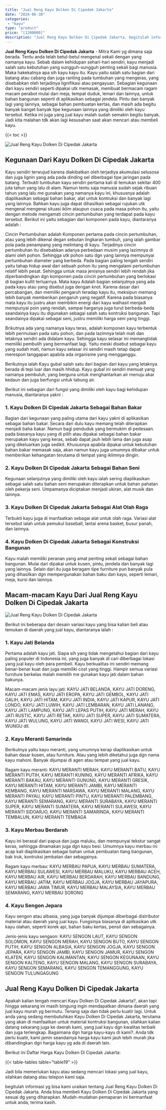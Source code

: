 ```yaml
---
title: "Jual Reng Kayu Dolken Di Cipedak Jakarta"
date: "2024-06-30"
categories:
 - "kayu"
type: "product"
price: "[1200000]"
description: "Jual Reng Kayu Dolken Di Cipedak Jakarta. begitulah informasi yg bisa kami uraikan tentang Jual Reng Kayu Dolken Di Cipedak Jakarta. Anda bisa membeli Kayu D..."
---
```


**Jual Reng Kayu Dolken Di Cipedak Jakarta** - Mitra Kami yg dimana saja berada. Tentu anda telah betul-betul mengenal sekali dengan yang namanya kayu. Sebab dalam kehidupan sehari-hari sendiri, kayu menjadi salah satu kebutuhan yang sungguh-sungguh penting sekali bagi manusia. Maka hakekatnya apa sih kayu kayu itu. Kayu yaitu salah satu bagian dari batang atau cabang dan juga ranting pada tumbuhan yang mengeras, yang disebabkan oleh terjadinya lignifikasi atau pengayuan. Sebagian kegunaan dari kayu sendiri seperti dipakai utk memasak, membuat bermacam ragam macam perabot mulai dari meja, tempat duduk, lemari dan lainnya, untuk bahan bangunan seperti di aplikasikan sebagai jendela. Pintu dan banyak lagi yang lainnya, sebagai bahan pembuatan kertas, dan masih ada begitu banyak banget banyak tipe kegunaan lainnya yang dimiliki oleh kayu tersebut. Ketika ini juga yang jual kayu malah sudah semakin begitu banyak. Jadi kita malahan tdk akan lagi kesusahan saat akan mencari atau membeli kayu.

{{< toc >}}

![Jual Reng Kayu Dolken Di Cipedak Jakarta](/images/kayu/kayu19.jpg)

## Kegunaan Dari Kayu Dolken Di Cipedak Jakarta

Kayu sendiri terwujud karena diakibatkan oleh terjadiya akumulasi selusosa dan juga lignin yang ada pada dinding sel diberbagai tipe jaringan pada batang. Terbukti tumbuhan kayu sendiri pertama kali di temukan sekitar 400 juta tahun yang lalu di alam. Namun tentu saja manusia sudah sejak ribuan tahun yang lalu me gunakan yang namanya kayu ini, khususnya adalah diaplikasikan sebagai bahan bakar, alat untuk kontruksi dan banyak lagi yang lainnya. Bahkan kayu juga dapat dihasilkan sebagai rujukan utk mengenal mengenai situasi iklim ataupun cuaca pada masa pohon itu, yaitu dengan metode mengamati cincin pertumbuhan yang terdapat pada kayu tersebut. Berikut ini yaitu sebagian dari komponen pada kayu, diantaranya adalah :

Cincin Pertumbuhan adalah Komponen pertama pada cincin pertumbuhan, atau yang lebih dikenal degan sebutan lingkaran tumbuh, yang ialah gambar pola pada penampang yang melintang di kayu. Terjadinya cincin pertumbuhan itu disebabkan adanya perbedaan musim yang lazimnya di alami oleh pohon. Sehingga utk pohon satu dgn yang lainnya mempunyai pertumbuhan diameter yang berbeda. Pada bagian paling tengah sendiri yaitu tahap hidup awal dari sebuah pohon itu yang mengalami pertumbuhan relatif lebih pesat. Sehingga untuk masa jenisnya sendiri lebih rendah jika diperbandingkan dgn komponen pada cincin pertumbuhan yang berlokasi di bagian kullit terluarnya. Mata kayu Adalah bagian selanjutnya yang ada pada kayu atau yang disebut juga dengan knot. Karena dasar dari percabangan, dan memiliki pengaruh teradap kayu itu, meksipun memang lebih banyak memberikan pengaruh yang negatif. Karena pada biasanya mata kayu itu justru akan membikin energi dari kayu walhasil menjadi mempunyai poin yang rendah, sampai harganya juga turut berbeda-beda seandainya kayu itu digunakan sebagai salah satu kontruksi bangunan. Tapi seandainya dipakai sebagai seni, justru memiliki harga seni yang tinggi.

Brikutnya ada yang namanya kayu teras, adalah komponen kayu terbentuk lebih permulaan pada satu pohon, dan pada lazimnya telah mati dan letaknya sendiri ada didalam kayu. Sehingga kayu selasar ini memangtidak memiliki pembulih yang bermanfaat lagi. Yaitu meski disebut sebagai kayu yang sudah mati, namun kayu selasar ini sendiri masih tetap dapat merespon tanggapan apabila ada organisme yang mengganggu.

Berikutnya ialah Kayu gubal salah satu dari bagian dari kayu yang letaknya berada di tepi luar dan masih hhidup. Kayu gubal ini sendiri memuat yang namanya pembuluh, yang berguna untuk menghantarkan air menuju akar kedaun dan juga berfungsi untuk tabung air.

Berikut ini sebagian dari fungsi yang dimiliki oleh kayu bagi kehidupan manusia, diantaranya yakni :

### 1\. Kayu Dolken Di Cipedak Jakarta Sebagai Bahan Bakar

Bagian dari kegunaan yang paling utama dari kayu yakni di aplikasikan sebagai bahan bakar. Secara dari dulu kayu memang telah diterapkan menjadi baha bakar. Namun bagi penduduk yang bermukim di pedesaan. pada biasanya kayu yang di pilih atau dipakai sebagai bahan bakar merupakan kayu yang keras, sebab dapat jauh lebih lama dan juga asap yang dikeluarkan juga sedikit. Khususnya apabila dipakai untuk kebutuhan bahan bakar memasak saja, akan namun kayu juga umumnya dibakar untuk memberikan kehangatan terutama di tempat yang iklimnya dingin.

### 2\. Kayu Dolken Di Cipedak Jakarta Sebagai Bahan Seni

Kegunaan selanjutnya yang dimiliki oleh kayu ialah sering diaplikasikan sebagai salah satu bahan seni merupakan diterapkan untuk bahan pahatan oleh pekerja seni. Umpamanya diciptakan menjadi ukiran, alat musik dan lainnya.

### 3\. Kayu Dolken Di Cipedak Jakarta Sebagai Alat Olah Raga

Terbukti kayu juga di manfaatkan sebagai alat untuk olah raga. Variasi alat tersebut ialah untuk pemukul baseball, lantai arena basket, busur panah, dan lainnya.

### 4\. Kayu Dolken Di Cipedak Jakarta Sebagai Konstruksi Bangunan

Kayu malah memiliki peranan yang amat penting sekali sebagai bahan bangunan. Mulai dari dipakai untuk kusen, pintu, jendela dan banyak lagi yang lainnya. Selain dari itu juga beragam tipe furniture pun banyak pula yang dihasilkan dgn mempergunakan bahan baku dari kayu, seperti lemari, meja, kursi dan lainnya.

## Macam-macam Kayu Dari Jual Reng Kayu Dolken Di Cipedak Jakarta

![Jual Reng Kayu Dolken Di Cipedak Jakarta](/images/kayu/kayu17.jpg)

Berikut ini beberapa dari desain variasi kayu yang bisa kalian beli atau temukan di daerah yang jual kayu, diantaranya ialah :

### 1\. Kayu Jati Belanda

Pertama adalah kayu jati. Siapa sih yang tidak mengetahui bagian dari kayu paling populer di Indonesia ini, yang juga banyak di cari diberbagai lokasi yang jual kayu oleh para pembeli. Kayu berkualitas ini sendiri memang benar-benar kuat dan juga memiliki cost yang tinggi. Hampir semua variasi furniture berkelas malah memilih me gunakan kayu jati dalam bahan bakunya.

Macam-macam jenis layu jati: KAYU JATI BELANDA, KAYU JATI DORENG, KAYU JATI EMAS, KAYU JATI EROPA, KAYU JATI GEMBOL, KAYU JATI GALIH, KAYU JATI HITAM, KAYU JATI INDIA, KAYU JATI KAPUR, KAYU JATI LONDO, KAYU JATI LUWIH, KAYU JATI LEMBARAN, KAYU JATI LANANG, KAYU JATI LAMPUNG, KAYU JATI LEPAS PUTIH, KAYU JATI MERAH, KAYU JATI RUSTIC, KAYU JATI RETAK, KAYU JATI SUPER, KAYU JATI SUMATERA, KAYU JATI WULUNG, KAYU JATI WANGI, KAYU JATI WESI, KAYU JATI WUNGU dll.

### 2\. Kayu Meranti Samarinda

Berikutnya yaitu kayu meranti, yang umumnya kerap diaplikasikan untuk bahan dasar kusen, atau furniture. Atau yang lebih diketahui juga dgn nama kayu mahoni. Banyak dijumpai di agen atau tempat yang jual kayu.

Ragam kayu meranti: KAYU MERANTI MERAH, KAYU MERANTI BATU, KAYU MERANTI PUTIH, KAYU MERANTI KUNING, KAYU MERANTI AFRIKA, KAYU MERANTI BAKAU, KAYU MERANTI GUNUNG, KAYU MERANTI GRESIK, KAYU MERANTI HITAM, KAYU MERANTI JAMBI, KAYU MERANTI KEMBANG, KAYU MERANTI MARSAWA, KAYU MERANTI MALANG, KAYU MERANTI PAYAU, KAYU MERANTI PINTU, KAYU MERANTI PALEMBANG, KAYU MERANTI SEMARANG, KAYU MERANTI SURABAYA, KAYU MERANTI SUPER, KAYU MERANTI SUMATERA, KAYU MERANTI SULAWESI, KAYU MERANTI SIDOARJO, KAYU MERANTI SAMARINDA, KAYU MERANTI TEMBALUN, KAYU MERANTI TEMBAGA

### 3\. Kayu Merbau Berdarah

Kayu ini berasal dari papua dan juga maluku, dan mempunyai tekstur sangat keras, sehingga dinamakan juga dgn kayu besi. Umumnya kayu merbau ini acap kali diaplikasikan sebagai bahan untuk pembuatan tiang bangunan, bak truk, kontruksi jembatan dan sebagainya.

Ragam kayu merbau: KAYU MERBAU PAPUA, KAYU MERBAU SUMATERA, KAYU MERBAU SULAWESI, KAYU MERBAU MALUKU, KAYU MERBAU ACEH, KAYU MERBAU AIR, KAYU MERBAU BERDARAH, KAYU MERBAU BANDUNG, KAYU MERBAU JATIM, KAYU MERBAU JOGJA, KAYU MERBAU JAYAPURA, KAYU MERBAU JAWA TIMUR, KAYU MERBAU MALAYSIA, KAYU MERBAU SEMARANG, KAYU MERBAU SORONG

### 4\. Kayu Sengon Jepara

Kayu sengon atau albasia, yang juga banyak dijumpai diberbagai distributor material atau daerah yang jual kayu. Fungsinya biasanya di aplikasikan utk kayu olahan, seperti korek api, bahan baku kertas, pensil dan sebagainya.

Jenis-jenis kayu sengaon: KAYU SENGON LAUT, KAYU SENGON SOLOMON, KAYU SENGON MERAH, KAYU SENGON BUTO, KAYU SENGON PUTIH, KAYU SENGON ALBASIA, KAYU SENGON JOGJA, KAYU SENGON JEPARA, KAYU SENGON JAMBI, KAYU SENGON JAMUR, KAYU SENGON KLATEN, KAYU SENGON KALIMANTAN, KAYU SENGON KEGUNAAN, KAYU SENGON KALTENG, KAYU SENGON MALANG, KAYU SENGON SURABAYA, KAYU SENGON SEMARANG, KAYU SENGON TEMANGGUNG, KAYU SENGON TULUNGAGUNG

## Jual Reng Kayu Dolken Di Cipedak Jakarta

Apakah kalian tengah mencari Kayu Dolken Di Cipedak Jakarta?, akan tapi hingga sekarang ini masih bingung ingin mendapatkan dimana daerah yang jual kayu murah yg bermutu. Tenang saja dan tidak perlu kuatir lagi. Untuk anda yang sedang membutuhkan Kayu Dolken Di Cipedak Jakarta, terutama yang akan di manfaatkan untuk material kontruksi bangunan, silahkan kalian datang sekarang juga ke daerah kami, yang jual kayu dgn kwalitas terbaik dan juga terlengkap. Bagaimana dgn harga kayu-kayu di kami?. Anda tdk perlu kuatir, kami jamin seandainya harga kayu kami jauh lebih murah jika dibandingkan dgn harga kayu yg ada di daerah lain.

Berikut ini Daftar Harga Kayu Dolken Di Cipedak Jakarta:

{{< table-tables table="table19" >}}

Jadi bila memerlukan kayu atau sedang mencari lokasi yang jual kayu, silahkan datang atau telepon kami saja.

begitulah informasi yg bisa kami uraikan tentang Jual Reng Kayu Dolken Di Cipedak Jakarta. Anda bisa membeli Kayu Dolken Di Cipedak Jakarta yang sesuai dg yang diharapkan. Mudah-mudahan pemaparan ini bermanfaat untuk anda, terima kasih.
